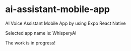 # ai-assistant-mobile-app

AI Voice Assistant Mobile App by using Expo React Native

Selected app name is: WhisperyAI

The work is in progress!
